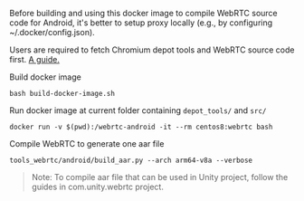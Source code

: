 Before building and using this docker image to compile WebRTC source code for Android, it's better to setup proxy locally (e.g., by configuring ~/.docker/config.json).

Users are required to fetch Chromium depot tools and WebRTC source code first.
[A guide.](https://webrtc.googlesource.com/src/+/main/docs/native-code/android/)

Build docker image

```
bash build-docker-image.sh
```

Run docker image at current folder containing `depot_tools/` and `src/`

```
docker run -v $(pwd):/webrtc-android -it --rm centos8:webrtc bash
```

Compile WebRTC to generate one aar file

```
tools_webrtc/android/build_aar.py --arch arm64-v8a --verbose
```

>Note: To compile aar file that can be used in Unity project, follow the guides in com.unity.webrtc project.
